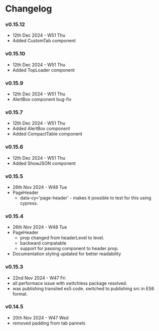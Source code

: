 # Changelog

### v0.15.12
- 12th Dec 2024 - W51 Thu
- Added CustomTab component

### v0.15.10
- 12th Dec 2024 - W51 Thu
- Added TopLoader component

### v0.15.9
- 12th Dec 2024 - W51 Thu
- AlertBox component bug-fix

### v0.15.7
- 12th Dec 2024 - W51 Thu
- Added AlertBox component
- Added CompactTable component

### v0.15.6
- 12th Dec 2024 - W51 Thu
- Added ShowJSON component

### v0.15.5
- 26th Nov 2024 - W48 Tue
- PageHeader 
  - data-cy='page-header' - makes it possible to test for this using cypress. 

### v0.15.4
- 26th Nov 2024 - W48 Tue
- PageHeader 
  - prop changed from headerLevel to level. 
  - backward compatable
  - support for passing component to header prop.
- Documentation styling updated for better readability

### v0.15.3
- 22nd Nov 2024 - W47 Fri
- all performace issue with switchless package resolved. 
- was publishing transiled es5 code. switched to publishing src in ES6 format. 

### v0.14.5
- 20th Nov 2024 - W47 Wed
- removed padding from tab pannels